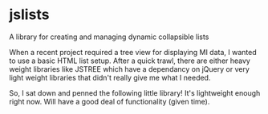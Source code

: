 # jslists
A library for creating and managing dynamic collapsible lists

When a recent project required a tree view for displaying MI data, I wanted to use a basic HTML list setup.
After a quick trawl, there are either heavy weight libraries like JSTREE which have a dependancy on jQuery or very light weight libraries that didn't really give me what I needed.

So, I sat down and penned the following little library! It's lightweight enough right now. Will have a good deal of functionality (given time).
